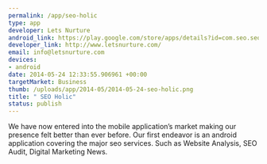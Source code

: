 ```yaml
--- 
permalink: /app/seo-holic
type: app
developer: Lets Nurture
android_link: https://play.google.com/store/apps/details?id=com.seo.seoholic
developer_link: http://www.letsnurture.com/
email: info@letsnurture.com
devices: 
- android
date: 2014-05-24 12:33:55.906961 +00:00
targetMarket: Business
thumb: /uploads/app/2014-05/2014-05-24-seo-holic.png
title: " SEO Holic"
status: publish
---
```


We have now entered into the mobile application’s market making our presence felt better than ever before. Our first endeavor is an android application covering the major seo services. Such as Website Analysis, SEO Audit, Digital Marketing News.
